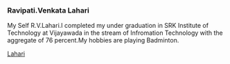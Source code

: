 ### Ravipati.Venkata Lahari

My Self R.V.Lahari.I completed my under graduation in SRK Institute of Technology at Vijayawada in the stream of Infromation Technology with the aggregate of 76  percent.My hobbies are playing Badminton. 

[Lahari](Ravipati_Venkata_Lahari.jpeg)
